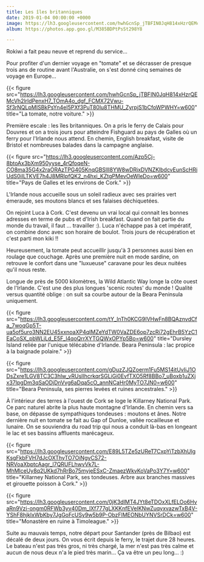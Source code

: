 ```yaml
---
title: Les îles britanniques
date: 2019-01-04 00:00:00 +0000
image: https://lh3.googleusercontent.com/hwhGcnSp_jTBFIN0JqH814xHzrQEMcVh2lrldPenxH7_TOmA4o_dgf_FCMX72Vwu-Sf3rNQLpMISBkPsYn4eI5PXf3PuT80lu8THMU_ZyrpjS1bCfoWPWHY=w600
album: https://photos.app.goo.gl/M385BDPtPsSt298Y8

---
```

Rokiwi a fait peau neuve et reprend du service...

Pour profiter d'un dernier voyage en "tomate" et se décrasser de presque trois ans de routine avant l'Australie, on s'est donné cinq semaines de voyage en Europe...

{{< figure src="https://lh3.googleusercontent.com/hwhGcnSp_jTBFIN0JqH814xHzrQEMcVh2lrldPenxH7_TOmA4o_dgf_FCMX72Vwu-Sf3rNQLpMISBkPsYn4eI5PXf3PuT80lu8THMU_ZyrpjS1bCfoWPWHY=w600" title="La tomate, notre voiture." >}}

Première escale : les îles britanniques. On a pris le ferry de Calais pour Douvres et on a trois jours pour atteindre Fishguard au pays de Galles où un ferry pour l'Irlande nous attend. En chemin, English breakfast, visite de Bristol et nombreuses balades dans la campagne anglaise.

{{< figure src="https://lh3.googleusercontent.com/Azp5Cj-8btoAx3bXm950yyse_4rQfoqeN-CO8ma35G4x2raORAzTPG405KnqGBSllI8YW8wDRjxDVNZKlbdcvEunScHRiUdS0iILTKVE7h4J8MRIpfQK2_n4hxi_KZtgPMevOeWIeDo=w600" title="Pays de Galles et les environs de Cork." >}}

L'Irlande nous accueille sous un soleil radieux avec ses prairies vert émeraude, ses moutons blancs et ses falaises déchiquetées.

On rejoint Luca à Cork. C'est devenu un vrai local qui connait les bonnes adresses en terme de pubs et d'Irish breakfast. Quand on fait partie du monde du travail, il faut ... travailler :). Luca n'échappe pas à cet impératif, on combine donc avec son horaire de boulot. Trois jours de récupération et c'est parti mon kiki !!

Heureusement, la tomate peut accueillir jusqu'à 3 personnes aussi bien en roulage que couchage. Après une première nuit en mode sardine, on retrouve le confort dans une "luxueuse" caravane pour les deux nuitées qu'il nous reste.

Longue de près de 5000 kilomètres, la Wild Atlantic Way longe la côte ouest de l'Irlande. C'est une des plus longues 'scenic routes' du monde ! Qualité versus quantité oblige : on suit sa courbe autour de la Beara Peninsula uniquement.

{{< figure src="https://lh3.googleusercontent.com/tY_lnTh0KCG9IVHwFn8BQAznvdCfa_7woqGp5T-ua5of5uro3NN2EU45xxnoaXP4qIMZeYdTW0VaZDE6op7zcRi72gEhrB5YzC1EaCoSX_pbWLjLd_E5F_l4qoQrrXYTGQWxOPYp5Bo=w600" title="Dursley Island reliée par l'unique télécabine d'Irlande. Beara Peninsula : lac propice à la baignade polaire." >}}

{{< figure src="https://lh3.googleusercontent.com/gDuzZJQZoerm1Fu5MS14itUvIiJ1ODsZxre1LGV8TC3C3hlw_vRUslIhcrkqrSGLiGi0EvfTXO5Rf8BBo7_uBoxb1uZXjx37IpgDm3qSaODjDnVvg6aDqa5cO_annNCaHr0MyTO7JN0=w600" title="Beara Peninsula, ses pierres levées et ruines ancestrales." >}}

À l'intérieur des terres à l'ouest de Cork se loge le Killarney National Park. Ce parc naturel abrite la plus haute montagne d'Irlande. En chemin vers sa base, on dépasse de sympathiques tondeuses : moutons et ânes. Notre dernière nuit en tomate se fait au Gap of Dunloe, vallée rocailleuse et lunaire. On se souviendra du road trip qui nous a conduit là-bas en longeant le lac et ses bassins affluents marécageux.

{{< figure src="https://lh3.googleusercontent.com/E89L5TZe5zUReT7CxpYiTzbXhUlgKsgFkbFVH7dJcOXThyTO7OiNgyCS72-NRVoaXbptcAagr_l7QRUFLhwvVk7L-MhMlceUy8q2UKkd7hRrBo75myjeESxC-ZmaezWkvKoVaPo3Y7Y=w600" title="Killarney National Park, ses tondeuses. Arbre aux branches massives et girouette poisson à Cork." >}}

{{< figure src="https://lh3.googleusercontent.com/0jK3dIMT4JYt8eTDOxXLfELOo6HvaRn9Vzi-ongm0RFWb3yv40Dm_lXf777gLXKKnfEVeIKNwZuqyxvazwTxB4V-YShF8hjklxWbKby7JgGoFcUSy9w5b9P-ObzFlMEONbUYNVSrDCk=w600" title="Monastère en ruine à Timoleague." >}}

Suite au mauvais temps, notre départ pour Santander (près de Bilbao) est décalé de deux jours. On vous écrit depuis le ferry, le trajet dure 28 heures. Le bateau n'est pas très gros, ni très chargé, la mer n'est pas très calme et aucun de nous deux n'a le pied très marin... Ça va être un peu long... :)
